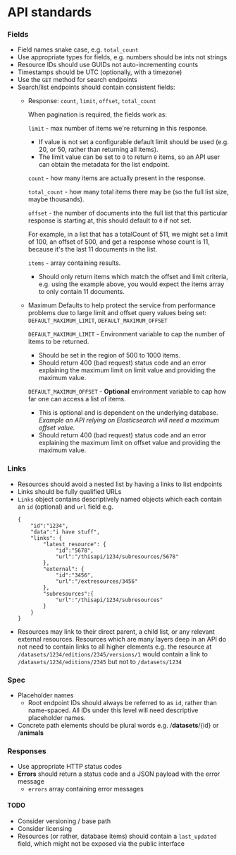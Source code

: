 API standards
=============

### Fields

  * Field names snake case, e.g. `total_count`
  * Use appropriate types for fields, e.g. numbers should be ints not strings
  * Resource IDs should use GUIDs not auto-incrementing counts
  * Timestamps should be UTC (optionally, with a timezone)
  * Use the `GET` method for search endpoints
  * Search/list endpoints should contain consistent fields:
    * Response: `count`, `limit`, `offset`, `total_count`

	  When pagination is required, the fields work as:

	  `limit` - max number of items we're returning in this response.
	  * If value is not set a configurable default limit should be used (e.g. 20, or 50, rather than returning all items).
	  * The limit value can be set to `0` to return `0` items, so an API user can obtain the metadata for the list endpoint.

	  `count` - how many items are actually present in the response.

	  `total_count` - how many total items there may be (so the full list size, maybe thousands).

	  `offset` - the number of documents into the full list that this particular response is starting at, this should default to `0` if not set. 

	  For example, in a list that has a totalCount of 511, we might set a limit of 100, an offset of 500, and get a response whose count is 11, because it's the last 11 documents in the list.
	  
	  `items` - array containing results. 
	    * Should only return items which match the offset and limit criteria, e.g. using the example above, you would expect the items array to only contain 11 documents.

    * Maximum Defaults to help protect the service from performance problems due to large limit and offset query values being set: `DEFAULT_MAXIMUM_LIMIT`, `DEFAULT_MAXIMUM_OFFSET`

	  `DEFAULT_MAXIMUM_LIMIT` - Environment variable to cap the number of items to be returned.
	  * Should be set in the region of 500 to 1000 items.
	  * Should return 400 (bad request) status code and an error explaining the maximum limit on limit value and providing the maximum value.

	  `DEFAULT_MAXIMUM_OFFSET` - **Optional** environment variable to cap how far one can access a list of items.
	  * This is optional and is dependent on the underlying database. *Example an API relying on Elasticsearch will need a maximum offset value.*
	  * Should return 400 (bad request) status code and an error explaining the maximum limit on offset value and providing the maximum value.

### Links
* Resources should avoid a nested list by having a links to list endpoints
* Links should be fully qualified URLs
* `Links` object contains descriptively named objects which each contain
  an `id` (optional) and `url` field e.g.
  ```
  {  
      "id":"1234",
      "data":"i have stuff",
      "links": {  
          "latest_resource": {  
              "id":"5678",
              "url":"/thisapi/1234/subresources/5678"
          },
          "external": {  
              "id":"3456",
              "url":"/extresources/3456"
          },
          "subresources":{
              "url":"/thisapi/1234/subresources"
          }
      }
  }
  ```
* Resources may link to their direct parent, a child list, or any relevant
  external resources. Resources which are many layers deep in an API do not need
  to contain links to all higher elements e.g. the resource at
  `/datasets/1234/editions/2345/versions/1` would contain a link to
  `/datasets/1234/editions/2345` but not to `/datasets/1234`
  
### Spec
  * Placeholder names
      * Root endpoint IDs should always be referred to as `id`, rather than
        name-spaced. All IDs under this level will need descriptive placeholder
        names.
  * Concrete path elements should be plural words e.g. /**datasets**/{id} or /**animals**


### Responses
  * Use appropriate HTTP status codes
  * **Errors** should return a status code and a JSON payload with the error message
      * `errors` array containing error messages


#### TODO

* Consider versioning / base path
* Consider licensing
* Resources (or rather, database items) should contain a `last_updated` field, which might not be exposed via the public interface
